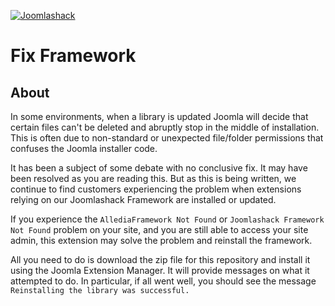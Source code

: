 [![Joomlashack](https://www.joomlashack.com/images/logo_circle.png)](https://www.joomlashack.com)

Fix Framework
=============

## About
In some environments, when a library is updated Joomla will decide that certain files can't be
deleted and abruptly stop in the middle of installation. This is often due to non-standard or
unexpected file/folder permissions that confuses the Joomla installer code.

It has been a subject of some debate with no conclusive fix. It may have been resolved as you
are reading this. But as this is being written, we continue to find customers experiencing
the problem when extensions relying on our Joomlashack Framework are installed or updated.

If you experience the `AllediaFramework Not Found` or `Joomlashack Framework Not Found` problem
on your site, and you are still able to access your site admin, this extension may solve the
problem and reinstall the framework.

All you need to do is download the zip file for this repository and install it using the Joomla
Extension Manager. It will provide messages on what it attempted to do. In particular, if all went
well, you should see the message `Reinstalling the library was successful.` 
